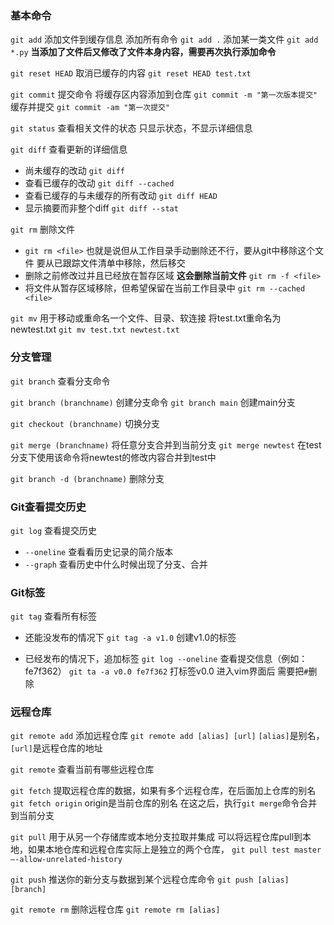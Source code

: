 ### 基本命令

`git add` 添加文件到缓存信息
    添加所有命令    `git add .`
    添加某一类文件  `git add *.py`
    **当添加了文件后又修改了文件本身内容，需要再次执行添加命令**

`git reset HEAD`    取消已缓存的内容
    `git reset HEAD test.txt`

`git commit` 提交命令
    将缓存区内容添加到仓库  `git commit -m "第一次版本提交"`
    缓存并提交  `git commit -am "第一次提交"`

`git status` 查看相关文件的状态 只显示状态，不显示详细信息

`git diff` 查看更新的详细信息
- 尚未缓存的改动    `git diff`
- 查看已缓存的改动  `git diff --cached`
- 查看已缓存的与未缓存的所有改动    `git diff HEAD`
- 显示摘要而非整个diff  `git diff --stat`

`git rm`    删除文件
- `git rm <file>`   也就是说但从工作目录手动删除还不行，要从git中移除这个文件 要从已跟踪文件清单中移除，然后移交
- 删除之前修改过并且已经放在暂存区域 **这会删除当前文件**   `git rm -f <file>`
- 将文件从暂存区域移除，但希望保留在当前工作目录中  `git rm --cached <file>`

`git mv`    用于移动或重命名一个文件、目录、软连接
    将test.txt重命名为newtest.txt   `git mv test.txt newtest.txt`

### 分支管理

`git branch`    查看分支命令

`git branch (branchname)`   创建分支命令
    `git branch main`   创建main分支

`git checkout (branchname)` 切换分支

`git merge (branchname)`    将任意分支合并到当前分支
    `git merge newtest` 在test分支下使用该命令将newtest的修改内容合并到test中

`git branch -d (branchname)`    删除分支

### Git查看提交历史

`git log`   查看提交历史
+ `--oneline` 查看看历史记录的简介版本
+ `--graph`   查看历史中什么时候出现了分支、合并
  
### Git标签

`git tag`   查看所有标签

+ 还能没发布的情况下
  `git tag -a v1.0` 创建v1.0的标签

+ 已经发布的情况下，追加标签
    `git log --oneline` 查看提交信息（例如：fe7f362）
    `git ta -a v0.0 fe7f362`    打标签v0.0 进入vim界面后 需要把`#`删除

### 远程仓库

`git remote add`    添加远程仓库
    `git remote add [alias] [url]`  `[alias]`是别名，`[url]`是远程仓库的地址

`git remote`    查看当前有哪些远程仓库

`git fetch` 提取远程仓库的数据，如果有多个远程仓库，在后面加上仓库的别名
    `git fetch origin` origin是当前仓库的别名
    在这之后，执行`git merge`命令合并到当前分支

`git pull`  用于从另一个存储库或本地分支拉取并集成
    可以将远程仓库pull到本地，如果本地仓库和远程仓库实际上是独立的两个仓库， `git pull test master –-allow-unrelated-history`

`git push`  推送你的新分支与数据到某个远程仓库命令
    `git push [alias] [branch]`

`git remote rm` 删除远程仓库
    `git remote rm [alias]`